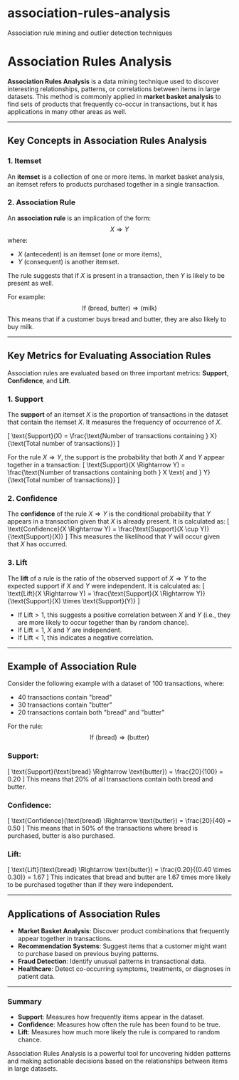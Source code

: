 # association-rules-analysis
 Association rule mining and outlier detection techniques 
# Association Rules Analysis

**Association Rules Analysis** is a data mining technique used to discover interesting relationships, patterns, or correlations between items in large datasets. This method is commonly applied in **market basket analysis** to find sets of products that frequently co-occur in transactions, but it has applications in many other areas as well.

---

## Key Concepts in Association Rules Analysis

### 1. **Itemset**
An **itemset** is a collection of one or more items. In market basket analysis, an itemset refers to products purchased together in a single transaction.

### 2. **Association Rule**
An **association rule** is an implication of the form:
$$
X \Rightarrow Y
$$
where:
- $X$ (antecedent) is an itemset (one or more items),
- $Y$ (consequent) is another itemset.

The rule suggests that if $X$ is present in a transaction, then $Y$ is likely to be present as well.

For example:
$$
\text{If (bread, butter)} \Rightarrow \text{(milk)}
$$
This means that if a customer buys bread and butter, they are also likely to buy milk.

---

## Key Metrics for Evaluating Association Rules

Association rules are evaluated based on three important metrics: **Support**, **Confidence**, and **Lift**.

### 1. **Support**
The **support** of an itemset $X$ is the proportion of transactions in the dataset that contain the itemset $X$. It measures the frequency of occurrence of $X$.

\[
\text{Support}(X) = \frac{\text{Number of transactions containing } X}{\text{Total number of transactions}}
\]

For the rule $X \Rightarrow Y$, the support is the probability that both $X$ and $Y$ appear together in a transaction:
\[
\text{Support}(X \Rightarrow Y) = \frac{\text{Number of transactions containing both } X \text{ and } Y}{\text{Total number of transactions}}
\]

### 2. **Confidence**
The **confidence** of the rule $X \Rightarrow Y$ is the conditional probability that $Y$ appears in a transaction given that $X$ is already present. It is calculated as:
\[
\text{Confidence}(X \Rightarrow Y) = \frac{\text{Support}(X \cup Y)}{\text{Support}(X)}
\]
This measures the likelihood that $Y$ will occur given that $X$ has occurred.

### 3. **Lift**
The **lift** of a rule is the ratio of the observed support of $X \Rightarrow Y$ to the expected support if $X$ and $Y$ were independent. It is calculated as:
\[
\text{Lift}(X \Rightarrow Y) = \frac{\text{Support}(X \Rightarrow Y)}{\text{Support}(X) \times \text{Support}(Y)}
\]
- If $\text{Lift} > 1$, this suggests a positive correlation between $X$ and $Y$ (i.e., they are more likely to occur together than by random chance).
- If $\text{Lift} = 1$, $X$ and $Y$ are independent.
- If $\text{Lift} < 1$, this indicates a negative correlation.

---

## Example of Association Rule

Consider the following example with a dataset of 100 transactions, where:
- 40 transactions contain "bread"
- 30 transactions contain "butter"
- 20 transactions contain both "bread" and "butter"

For the rule:
$$
\text{If (bread)} \Rightarrow \text{(butter)}
$$

### Support:
\[
\text{Support}(\text{bread} \Rightarrow \text{butter}) = \frac{20}{100} = 0.20
\]
This means that 20% of all transactions contain both bread and butter.

### Confidence:
\[
\text{Confidence}(\text{bread} \Rightarrow \text{butter}) = \frac{20}{40} = 0.50
\]
This means that in 50% of the transactions where bread is purchased, butter is also purchased.

### Lift:
\[
\text{Lift}(\text{bread} \Rightarrow \text{butter}) = \frac{0.20}{(0.40 \times 0.30)} = 1.67
\]
This indicates that bread and butter are 1.67 times more likely to be purchased together than if they were independent.

---

## Applications of Association Rules

- **Market Basket Analysis**: Discover product combinations that frequently appear together in transactions.
- **Recommendation Systems**: Suggest items that a customer might want to purchase based on previous buying patterns.
- **Fraud Detection**: Identify unusual patterns in transactional data.
- **Healthcare**: Detect co-occurring symptoms, treatments, or diagnoses in patient data.

---

### Summary

- **Support**: Measures how frequently items appear in the dataset.
- **Confidence**: Measures how often the rule has been found to be true.
- **Lift**: Measures how much more likely the rule is compared to random chance.

Association Rules Analysis is a powerful tool for uncovering hidden patterns and making actionable decisions based on the relationships between items in large datasets.
